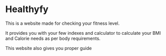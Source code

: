# Healthyfy
This is a website made for checking your fitness level.

It provides you with your few indexes and calculator to calculate your BMI and Calorie needs as per body requirements.

This website also gives you proper guide 
